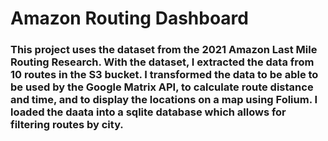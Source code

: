 # Amazon Routing Dashboard

### This project uses the dataset from the 2021 Amazon Last Mile Routing Research.  With the dataset, I extracted the data from 10 routes in the S3 bucket. I transformed the data to be able to be used by the Google Matrix API, to calculate route distance and time, and to display the locations on a map using Folium. I loaded the daata into a sqlite database which allows for filtering routes by city.


